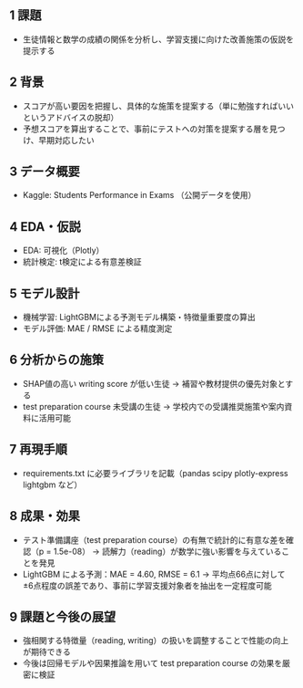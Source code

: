 ## 1  課題
- 生徒情報と数学の成績の関係を分析し、学習支援に向けた改善施策の仮説を提示する

## 2  背景
- スコアが高い要因を把握し、具体的な施策を提案する（単に勉強すればいいというアドバイスの脱却）
- 予想スコアを算出することで、事前にテストへの対策を提案する層を見つけ、早期対応したい
  
## 3  データ概要
- Kaggle: Students Performance in Exams
（公開データを使用）

## 4  EDA・仮説
- EDA: 可視化（Plotly）
- 統計検定: t検定による有意差検証

## 5  モデル設計
- 機械学習: LightGBMによる予測モデル構築・特徴量重要度の算出
- モデル評価: MAE / RMSE による精度測定
 
## 6  分析からの施策
- SHAP値の高い writing score が低い生徒 → 補習や教材提供の優先対象とする
- test preparation course 未受講の生徒 → 学校内での受講推奨施策や案内資料に活用可能

## 7  再現手順
- requirements.txt に必要ライブラリを記載（pandas scipy plotly-express lightgbm など）
  
## 8  成果・効果
- テスト準備講座（test preparation course）の有無で統計的に有意な差を確認（p = 1.5e-08）
→ 読解力（reading）が数学に強い影響を与えていることを発見
- LightGBM による予測：MAE = 4.60, RMSE = 6.1
→ 平均点66点に対して ±6点程度の誤差であり、事前に学習支援対象者を抽出を一定程度可能

## 9  課題と今後の展望
- 強相関する特徴量（reading, writing）の扱いを調整することで性能の向上が期待できる
- 今後は回帰モデルや因果推論を用いて test preparation course の効果を厳密に検証